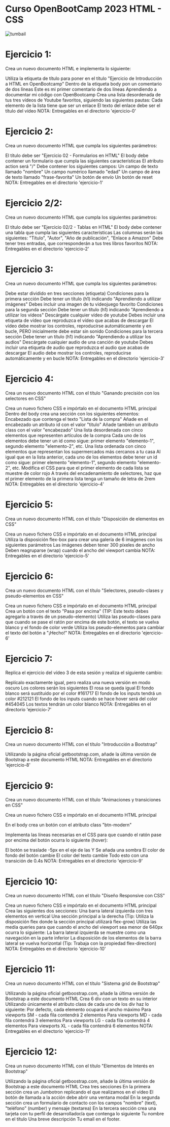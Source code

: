 # Curso OpenBootCamp 2023 HTML - CSS

![tumbail](./Open-Bootcamp.png)

# Ejercicio 1:
Crea un nuevo documento HTML e implementa lo siguiente:

Utiliza la etiqueta de título para poner en el título "Ejercicio de Introducción a HTML en OpenBootcamp"
Dentro de la etiqueta body pon un comentario de dos líneas
Este es mi primer comentario de dos líneas
Aprendiendo a documentar mi código con OpenBootcamp
Crea una lista desordenada de tus tres vídeos de Youtube favoritos, siguiendo las siguientes pautas:
Cada elemento de la lista tiene que ser un enlace
El texto del enlace debe ser el título del vídeo
NOTA: Entregables en el directorio 'ejercicio-0'

# Ejercicio 2:
Crea un nuevo documento HTML que cumpla los siguientes parámetros:

El título debe ser "Ejercicio 02 - Formularios en HTML"
El body debe contener un formulario que cumpla las siguientes características
El atributo action será "/"
Debe contener los siguientes campos:
Un campo de texto llamado "nombre"
Un campo numérico llamado "edad"
Un campo de área de texto llamado "frase-favorita"
Un botón de envío
Un botón de reset
NOTA: Entregables en el directorio 'ejercicio-1'

# Ejercicio 2/2:
Crea un nuevo documento HTML que cumpla los siguientes parámetros:

El título debe ser "Ejercicio 02/2 - Tablas en HTML"
El body debe contener una tabla que cumpla las siguientes características
Las columnas serán las siguientes: "Título", "Autor", "Año de publicación", "Enlace a Amazon"
Debe tener tres entradas, que corresponderán a tus tres libros favoritos
NOTA: Entregables en el directorio 'ejercicio-2'

# Ejercicio 3:
Crea un nuevo documento HTML que cumpla los siguientes parámetros:

Debe estar dividido en tres secciones (etiqueta)
Condiciones para la primera sección
Debe tener un título (h1) indicando "Aprendiendo a utilizar imágenes"
Debes incluir una imagen de tu videojuego favorito
Condiciones para la segunda sección
Debe tener un título (h1) indicando "Aprendiendo a utilizar los vídeos"
Descárgate cualquier vídeo de youtube
Debes incluir una etiqueta de vídeo que reproduzca el vídeo que acabas de descargar
El vídeo debe mostrar los controles, reproducirse automáticamente y en bucle, PERO inicialmente debe estar sin sonido
Condiciones para la tercera sección
Debe tener un título (h1) indicando "Aprendiendo a utilizar los audios"
Descárgate cualquier audio de una canción de youtube
Debes incluir una etiqueta de audio que reproduzca el audio que acabas de descargar
El audio debe mostrar los controles, reproducirse automáticamente y en bucle
NOTA: Entregables en el directorio 'ejercicio-3'

# Ejercicio 4:
Crea un nuevo documento HTML con el título "Ganando precisión con los selectores en CSS"

Crea un nuevo fichero CSS e impórtalo en el documento HTML principal
Dentro del body crea una sección con los siguientes elementos:
Encabezado que contenga el texto "Lista de la compra"
Añade en el encabezado un atributo id con el valor "titulo"
Añade también un atributo class con el valor "encabezado"
Una lista desordenada con cinco elementos que representen artículos de la compra
Cada uno de los elementos debe tener un id como sigue: primer elemento "elemento-1", segundo elemento "elemento-2", etc.
Una lista ordenada con cinco elementos que representan los supermercados más cercanos a tu casa
Al igual que en la lista anterior, cada uno de los elementos debe tener un id como sigue: primer elemento "elemento-1", segundo elemento "elemento-2", etc.
Modifica el CSS para que el primer elemento de cada lista se muestre de color rojo
A través del encadenamiento de selectores, haz que el primer elemento de la primera lista tenga un tamaño de letra de 2rem
NOTA: Entregables en el directorio 'ejercicio-4'

# Ejercicio 5:
Crea un nuevo documento HTML con el título "Disposición de elementos en CSS"

Crea un nuevo fichero CSS e impórtalo en el documento HTML principal
Utiliza la disposición flex-box para crear una galería de 6 imágenes con los siguientes parámetros
Las imágenes deben tener 300 píxeles de ancho
Deben reagruparse (wrap) cuando el ancho del viewport cambia
NOTA: Entregables en el directorio 'ejercicio-5'

# Ejercicio 6:
Crea un nuevo documento HTML con el título "Selectores, pseudo-clases y pseudo-elementos en CSS"

Crea un nuevo fichero CSS e impórtalo en el documento HTML principal
Crea un botón con el texto "Pasa por encima" (TIP: Este texto debes agregarlo a través de un pseudo-elemento)
Utiliza las pseudo-clases para que cuando se pase el ratón por encima de este botón, el texto se vuelva blanco y el fondo de color verde
Utiliza los pseudo-elementos para cambiar el texto del botón a "¡Hecho!"
NOTA: Entregables en el directorio 'ejercicio-6'

# Ejercicio 7:
Replica el ejercicio del vídeo 3 de esta sesión y realiza el siguiente cambio:

Replícalo exactamente igual, pero realiza una nueva versión en modo oscuro
Los colores serán los siguientes
El rosa se queda igual
El fondo blanco será sustituido por el color #161717
El fondo de los inputs tendrá un color #212121
El fondo de los inputs cuando se hace hover será del color #454045
Los textos tendrán un color blanco
NOTA: Entregables en el directorio 'ejercicio-7'

# Ejercicio 8:
Crea un nuevo documento HTML con el título "Introducción a Bootstrap"

Utilizando la página oficial getbootstrap.com, añade la última versión de Bootstrap a este documento HTML
NOTA: Entregables en el directorio 'ejercicio-8'

# Ejercicio 9:
Crea un nuevo documento HTML con el título "Animaciones y transiciones en CSS"

Crea un nuevo fichero CSS e impórtalo en el documento HTML principal

En el body crea un botón con el atributo class "btn-modern"

Implementa las líneas necesarias en el CSS para que cuando el ratón pase por encima del botón ocurra lo siguiente (hover):

El botón se traslade -5px en el eje de las Y
Se añada una sombra
El color de fondo del botón cambie
El color del texto cambie
Todo esto con una transición de 0.4s
NOTA: Entregables en el directorio 'ejercicio-9'

# Ejercicio 10:
Crea un nuevo documento HTML con el título "Diseño Responsive con CSS"

Crea un nuevo fichero CSS e impórtalo en el documento HTML principal
Crea las siguientes dos secciones:
Una barra lateral izquierda con tres elementos en vertical
Una sección principal a la derecha
(Tip: Utiliza la disposición flex donde la sección principal utilizará flex-grow)
Utiliza las media queries para que cuando el ancho del viewport sea menor de 640px ocurra lo siguiente:
La barra lateral izquierda se muestre como una navegación en la parte inferior
La disposición de los elementos de la barra lateral se vuelva horizontal
(Tip: Trabaja con la propiedad flex-direction)
NOTA: Entregables en el directorio 'ejercicio-10'

# Ejercicio 11:
Crea un nuevo documento HTML con el título "Sistema grid de Bootstrap"

Utilizando la página oficial getboostrap.com, añade la última versión de Bootstrap a este documento HTML
Crea 6 div con un texto en su interior
Utilizando únicamente el atributo class de cada uno de los div haz lo siguiente:
Por defecto, cada elemento ocupará el ancho máximo
Para viewports SM - cada fila contendrá 2 elementos
Para viewports MD - cada fila contendrá 3 elementos
Para viewports LG - cada fila contendrá 4 elementos
Para viewports XL - cada fila contendrá 6 elementos
NOTA: Entregables en el directorio 'ejercicio-11'

# Ejercicio 12:
Crea un nuevo documento HTML con el título "Elementos de Interés en Bootstrap"

Utilizando la página oficial getboostrap.com, añade la última versión de Bootstrap a este documento HTML
Crea tres secciones
En la primera sección crea un Jumbotron replicando el que realizamos en el vídeo
El botón de llamada a la acción debe abrir una ventana modal
En la segunda sección crea un formulario de contacto con los campos "nombre" (text), "teléfono" (number) y mensaje (textarea)
En la tercera sección crea una tarjeta con tu perfil de desarrollador/a que contenga lo siguiente
Tu nombre en el título
Una breve descripción
Tu email en el footer.
